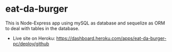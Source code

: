 # eat-da-burger
This is Node-Express app using mySQL as database and sequelize as ORM to deal with tables in the database.

* Live site on Heroku: https://dashboard.heroku.com/apps/eat-da-burger-pc/deploy/github
